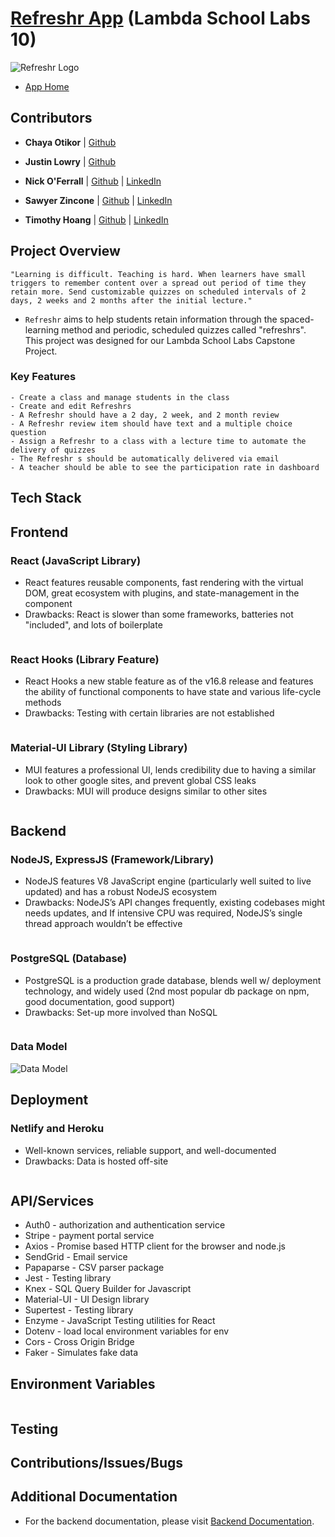 # [Refreshr App](https://refreshr-app.netlify.com) (Lambda School Labs 10)

![Refreshr Logo](./logo.png "Refresh your mind")

- [App Home](https://refreshr-app.netlify.com)

## Contributors

- **Chaya Otikor** | [Github](https://github.com/cotikor)

- **Justin Lowry** | [Github](https://github.com/dividedsky)

- **Nick O'Ferrall** | [Github](https://github.com/nickoferrall) | [LinkedIn](https://www.linkedin.com/in/nickoferrall/)

- **Sawyer Zincone** | [Github](https://github.com/szincone) | [LinkedIn](https://www.linkedin.com/in/szincone/)

- **Timothy Hoang** | [Github](https://github.com/timh1203) | [LinkedIn](https://www.linkedin.com/in/timothyhoang/)

## Project Overview

```
"Learning is difficult. Teaching is hard. When learners have small triggers to remember content over a spread out period of time they retain more. Send customizable quizzes on scheduled intervals of 2 days, 2 weeks and 2 months after the initial lecture."
```

- `Refreshr` aims to help students retain information through the spaced-learning method and periodic, scheduled quizzes called "refreshrs". This project was designed for our Lambda School Labs Capstone Project.

### Key Features

```
- Create a class and manage students in the class
- Create and edit Refreshrs
- A Refreshr should have a 2 day, 2 week, and 2 month review
- A Refreshr review item should have text and a multiple choice question
- Assign a Refreshr to a class with a lecture time to automate the delivery of quizzes
- The Refreshr s should be automatically delivered via email
- A teacher should be able to see the participation rate in dashboard
```

## Tech Stack

## Frontend

### React (JavaScript Library)

- React features reusable components, fast rendering with the virtual DOM, great ecosystem with plugins, and state-management in the component
- Drawbacks: React is slower than some frameworks, batteries not "included", and lots of boilerplate

```

```

### React Hooks (Library Feature)

- React Hooks a new stable feature as of the v16.8 release and features the ability of functional components to have state and various life-cycle methods
- Drawbacks: Testing with certain libraries are not established

```

```

### Material-UI Library (Styling Library)

- MUI features a professional UI, lends credibility due to having a similar look to other google sites, and prevent global CSS leaks
- Drawbacks: MUI will produce designs similar to other sites

```

```

## Backend

### NodeJS, ExpressJS (Framework/Library)

- NodeJS features V8 JavaScript engine (particularly well suited to live updated) and has a robust NodeJS ecosystem
- Drawbacks: NodeJS’s API changes frequently, existing codebases might needs updates, and
  If intensive CPU was required, NodeJS’s single thread approach wouldn’t be effective

```

```

### PostgreSQL (Database)

- PostgreSQL is a production grade database, blends well w/ deployment technology, and widely used (2nd most popular db package on npm, good documentation, good support)
- Drawbacks: Set-up more involved than NoSQL

```

```

### Data Model

![Data Model](./dataModel.png "Refreshr Data Model")

## Deployment

### Netlify and Heroku

- Well-known services, reliable support, and well-documented
- Drawbacks: Data is hosted off-site

```

```

## API/Services

- Auth0 - authorization and authentication service
- Stripe - payment portal service
- Axios - Promise based HTTP client for the browser and node.js
- SendGrid - Email service
- Papaparse - CSV parser package
- Jest - Testing library
- Knex - SQL Query Builder for Javascript
- Material-UI - UI Design library
- Supertest - Testing library
- Enzyme - JavaScript Testing utilities for React
- Dotenv - load local environment variables for env
- Cors - Cross Origin Bridge
- Faker - Simulates fake data

## Environment Variables

```

```

## Testing

## Contributions/Issues/Bugs

## Additional Documentation

- For the backend documentation, please visit [Backend Documentation]().